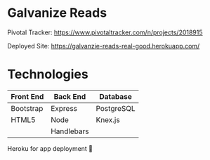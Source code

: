# Galvanize Reads

Pivotal Tracker: https://www.pivotaltracker.com/n/projects/2018915

Deployed Site: https://galvanzie-reads-real-good.herokuapp.com/


# Technologies

| Front End  | Back End | Database |
| ------------- | ------------- |------------- |
| Bootstrap  | Express  | PostgreSQL  |
| HTML5  | Node  | Knex.js |
|  | Handlebars |     |

Heroku for app deployment 🦇
